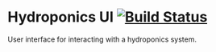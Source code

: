 # Hydroponics UI [![Build Status](https://github.com/hydroponics-system/hydro-ui/actions/workflows/build-production.yml/badge.svg)](https://github.com/hydroponics-system/hydro-ui/actions)

User interface for interacting with a hydroponics system.
